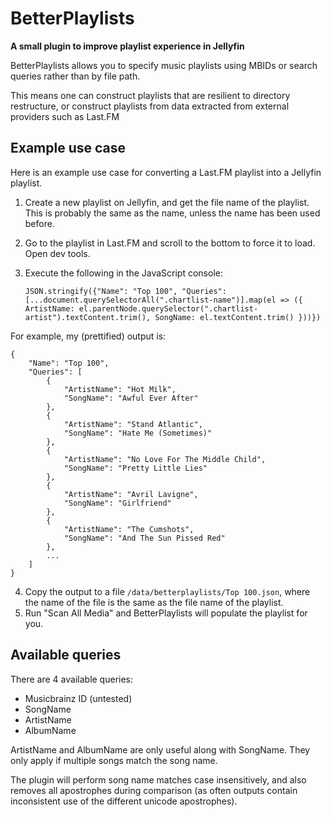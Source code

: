 # BetterPlaylists

**A small plugin to improve playlist experience in Jellyfin**

BetterPlaylists allows you to specify music playlists using MBIDs or search queries
rather than by file path.

This means one can construct playlists that are resilient to directory restructure, 
or construct playlists from data extracted from external providers such as Last.FM

## Example use case

Here is an example use case for converting a Last.FM playlist into a Jellyfin playlist.

1. Create a new playlist on Jellyfin, and get the file name of the playlist. This is probably the same as the name, unless the name has been used before.
2. Go to the playlist in Last.FM and scroll to the bottom to force it to load. Open dev tools.
3. Execute the following in the JavaScript console:

   `JSON.stringify({"Name": "Top 100", "Queries": [...document.querySelectorAll(".chartlist-name")].map(el => ({ ArtistName: el.parentNode.querySelector(".chartlist-artist").textContent.trim(), SongName: el.textContent.trim() }))})`

For example, my (prettified) output is:

    {
        "Name": "Top 100",
        "Queries": [
            {
                "ArtistName": "Hot Milk",
                "SongName": "Awful Ever After"
            },
            {
                "ArtistName": "Stand Atlantic",
                "SongName": "Hate Me (Sometimes)"
            },
            {
                "ArtistName": "No Love For The Middle Child",
                "SongName": "Pretty Little Lies"
            },
            {
                "ArtistName": "Avril Lavigne",
                "SongName": "Girlfriend"
            },
            {
                "ArtistName": "The Cumshots",
                "SongName": "And The Sun Pissed Red"
            },
            ...
        ]
    }

4. Copy the output to a file `/data/betterplaylists/Top 100.json`, where the name of the file is the same as the file name of the playlist.
5. Run "Scan All Media" and BetterPlaylists will populate the playlist for you.

## Available queries

There are 4 available queries:

* Musicbrainz ID (untested)
* SongName
* ArtistName
* AlbumName

ArtistName and AlbumName are only useful along with SongName. They only apply if multiple songs match the song name.

The plugin will perform song name matches case insensitively, and also removes all apostrophes during comparison (as often outputs contain inconsistent use of the different unicode apostrophes).